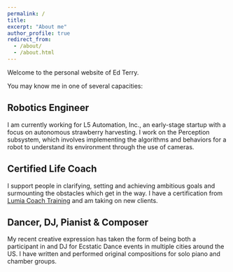 ```yaml
---
permalink: /
title: 
excerpt: "About me"
author_profile: true
redirect_from: 
  - /about/
  - /about.html
---
```


Welcome to the personal website of Ed Terry. 

You may know me in one of several capacities: 
## Robotics Engineer
I am currently working for L5 Automation, Inc., an early-stage startup with a focus on autonomous strawberry harvesting. I work on the Perception subsystem, which involves implementing the algorithms and behaviors for a robot to understand its environment through the use of cameras. 

## Certified Life Coach
I support people in clarifying, setting and achieving ambitious goals and surmounting the obstacles which get in the way. I have a certification from [Lumia Coach Training](https://www.lumiacoaching.com/) and am taking on new clients. 

## Dancer, DJ, Pianist & Composer
My recent creative expression has taken the form of being both a participant in and DJ for Ecstatic Dance events in multiple cities around the US. I have written and performed original compositions for solo piano and chamber groups. 